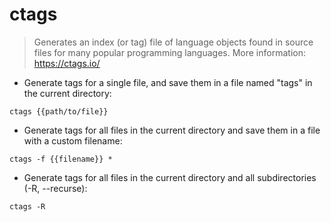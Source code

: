 # ctags

> Generates an index (or tag) file of language objects found in source files for many popular programming languages.
> More information: <https://ctags.io/>

- Generate tags for a single file, and save them in a file named "tags" in the current directory:

`ctags {{path/to/file}}`

- Generate tags for all files in the current directory and save them in a file with a custom filename:

`ctags -f {{filename}} *`

- Generate tags for all files in the current directory and all subdirectories (-R, --recurse):

`ctags -R`
